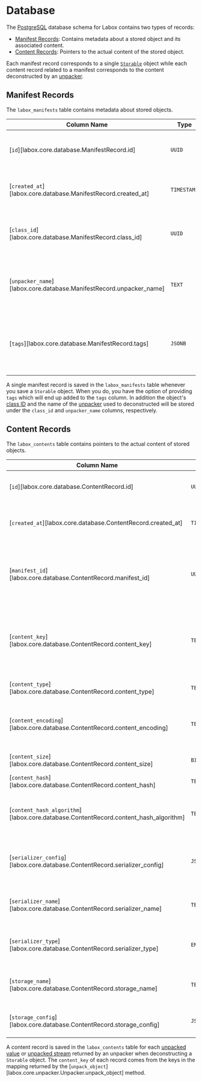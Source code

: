 # Database

The [PostgreSQL](https://www.postgresql.org/) database schema for Labox contains two
types of records:

-   [Manifest Records](#manifest-records): Contains metadata about a stored object and
    its associated content.
-   [Content Records](#content-records): Pointers to the actual content of the stored
    object.

Each manifest record corresponds to a single [`Storable`](./storables.md) object while
each content record related to a manifest corresponds to the content deconstructed by an
[unpacker](./unpackers.md).

## Manifest Records

The `labox_manifests` table contains metadata about stored objects.

| Column Name                                                         | Type        | Description                                                       |
| ------------------------------------------------------------------- | ----------- | ----------------------------------------------------------------- |
| [`id`][labox.core.database.ManifestRecord.id]                       | `UUID`      | Unique identifier for the manifest record.                        |
| [`created_at`][labox.core.database.ManifestRecord.created_at]       | `TIMESTAMP` | Timestamp when the manifest was created.                          |
| [`class_id`][labox.core.database.ManifestRecord.class_id]           | `UUID`      | Unique identifier for the class of the stored object.             |
| [`unpacker_name`][labox.core.database.ManifestRecord.unpacker_name] | `TEXT`      | Name of the unpacker used to deconstruct the stored object.       |
| [`tags`][labox.core.database.ManifestRecord.tags]                   | `JSONB`     | Tags associated with the stored object, stored as a JSONB object. |

A single manifest record is saved in the `labox_manifests` table whenever you save a
`Storable` object. When you do, you have the option of providing `tags` which will end
up added to the `tags` column. In addition the object's
[class ID](./storables.md#class-ids) and the name of the [unpacker](./unpackers.md) used
to deconstructed will be stored under the `class_id` and `unpacker_name` columns,
respectively.

## Content Records

The `labox_contents` table contains pointers to the actual content of stored objects.

| Column Name                                                                          | Type        | Description                                                                                                                           |
| ------------------------------------------------------------------------------------ | ----------- | ------------------------------------------------------------------------------------------------------------------------------------- |
| [`id`][labox.core.database.ContentRecord.id]                                         | `UUID`      | Unique identifier for the content record.                                                                                             |
| [`created_at`][labox.core.database.ContentRecord.created_at]                         | `TIMESTAMP` | Timestamp when the content record was created.                                                                                        |
| [`manifest_id`][labox.core.database.ContentRecord.manifest_id]                       | `UUID`      | Unique identifier for the related manifest record representing the stored object.                                                     |
| [`content_key`][labox.core.database.ContentRecord.content_key]                       | `TEXT`      | Unique amongst all content records for a given manifest. Given by the unpacker of the content.                                        |
| [`content_type`][labox.core.database.ContentRecord.content_type]                     | `TEXT`      | The [MIME type](https://developer.mozilla.org/en-US/docs/Web/HTTP/Basics_of_HTTP/MIME_types) of the content.                          |
| [`content_encoding`][labox.core.database.ContentRecord.content_encoding]             | `TEXT`      | The encoding of the content, if applicable (e.g., `gzip`, `deflate`).                                                                 |
| [`content_size`][labox.core.database.ContentRecord.content_size]                     | `BIGINT`    | The size of the content in bytes.                                                                                                     |
| [`content_hash`][labox.core.database.ContentRecord.content_hash]                     | `TEXT`      | A hash of the content.                                                                                                                |
| [`content_hash_algorithm`][labox.core.database.ContentRecord.content_hash_algorithm] | `TEXT`      | The algorithm used to compute the content hash (e.g., `sha256`).                                                                      |
| [`serializer_config`][labox.core.database.ContentRecord.serializer_config]           | `JSONB`     | Configuration data for the serializer used to serialize the content.                                                                  |
| [`serializer_name`][labox.core.database.ContentRecord.serializer_name]               | `TEXT`      | The name of the serializer used to serialize the content.                                                                             |
| [`serializer_type`][labox.core.database.ContentRecord.serializer_type]               | `ENUM`      | Indicates whether the serializer is a [stream](./serializers.md#stream-serializers) or a [value](./serializers.md#basic-serializers). |
| [`storage_name`][labox.core.database.ContentRecord.storage_name]                     | `TEXT`      | The name of the storage where the content is stored.                                                                                  |
| [`storage_config`][labox.core.database.ContentRecord.storage_config]                 | `JSONB`     | Data used by the storage to locate the content                                                                                        |

A content record is saved in the `labox_contents` table for each
[unpacked value](./unpackers.md#unpacked-values) or
[unpacked stream](./unpackers.md#unpacked-streams) returned by an unpacker when
deconstructing a `Storable` object. The `content_key` of each record comes from the keys
in the mapping returned by the
[`unpack_object`][labox.core.unpacker.Unpacker.unpack_object] method.
